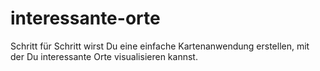 # interessante-orte
Schritt für Schritt wirst Du eine einfache Kartenanwendung erstellen, mit der Du interessante Orte visualisieren kannst.
